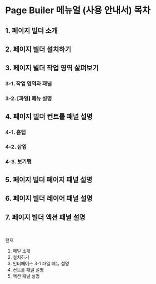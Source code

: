 # Page Builer 메뉴얼 (사용 안내서) 목차


## 1. 페이지 빌더 소개

## 2. 페이지 빌더 설치하기

## 3. 페이지 빌더 작업 영역 살펴보기

### 3-1. 작업 영역과 패널 
### 3-2. [파일] 메뉴 설명

## 4. 페이지 빌더 컨트롤 패널 설명 

### 4-1. 홈탭 
### 4-2. 삽입
### 4-3. 보기탭

## 5. 페이지 빌더 페이지 패널 설명
## 6. 페이지 빌더 레이어 패널 설명
## 7. 페이지 빌더 액션 패널 설명 



<br>

현재
1. 페빌 소개
2. 설치하기
3. 인터페이스
3-1 파일 메뉴 설명
4. 컨트롤 패널 설명
5. 액션 패널 설명 